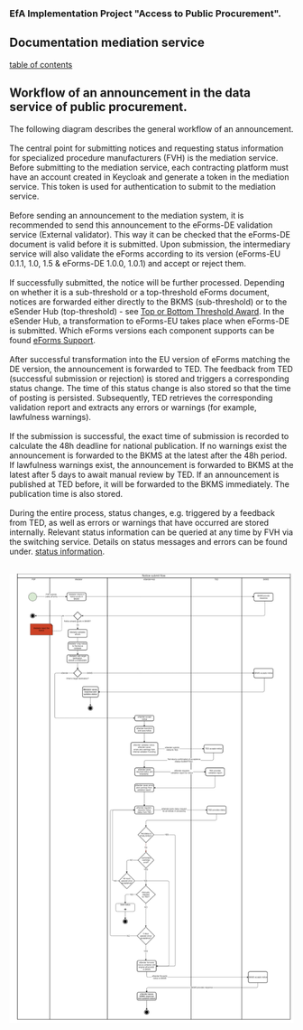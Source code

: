 ### EfA Implementation Project "Access to Public Procurement".
## Documentation mediation service
[table of contents](/documentation/documentation.md)
<br>

## Workflow of an announcement in the data service of public procurement.

The following diagram describes the general workflow of an announcement.
<br><br>
The central point for submitting notices and requesting status information for specialized procedure manufacturers (FVH) is the mediation service. Before submitting to the mediation service, each contracting platform must have an account created in Keycloak and generate a token in the mediation service. This token is used for authentication to submit to the mediation service.
<br><br>
Before sending an announcement to the mediation system, it is recommended to send this announcement to the eForms-DE validation service (External validator). This way it can be checked that the eForms-DE document is valid before it is submitted. Upon submission, the intermediary service will also validate the eForms according to its version (eForms-EU 0.1.1, 1.0, 1.5 & eForms-DE 1.0.0, 1.0.1) and accept or reject them.
<br><br>
If successfully submitted, the notice will be further processed. Depending on whether it is a sub-threshold or a top-threshold eForms document, notices are forwarded either directly to the BKMS (sub-threshold) or to the eSender Hub (top-threshold) - see [Top or Bottom Threshold Award](/documentation/Ober-oder_unterschwellenvergabe.md). In the eSender Hub, a transformation to eForms-EU takes place when eForms-DE is submitted. Which eForms versions each component supports can be found [eForms Support](/documentation/eForms_support.md).
<br><br>
After successful transformation into the EU version of eForms matching the DE version, the announcement is forwarded to TED. The feedback from TED (successful submission or rejection) is stored and triggers a corresponding status change. The time of this status change is also stored so that the time of posting is persisted. Subsequently, TED retrieves the corresponding validation report and extracts any errors or warnings (for example, lawfulness warnings).
<br><br>
If the submission is successful, the exact time of submission is recorded to calculate the 48h deadline for national publication. If no warnings exist the announcement is forwarded to the BKMS at the latest after the 48h period. If lawfulness warnings exist, the announcement is forwarded to BKMS at the latest after 5 days to await manual review by TED. If an announcement is published at TED before, it will be forwarded to the BKMS immediately. The publication time is also stored.
<br><br>
During the entire process, status changes, e.g. triggered by a feedback from TED, as well as errors or warnings that have occurred are stored internally. Relevant status information can be queried at any time by FVH via the switching service. Details on status messages and errors can be found under. [status information](documentation\Status_information.md).
<br><br>

![Workflow diagram](/documentation/images/workflow_2.png)


